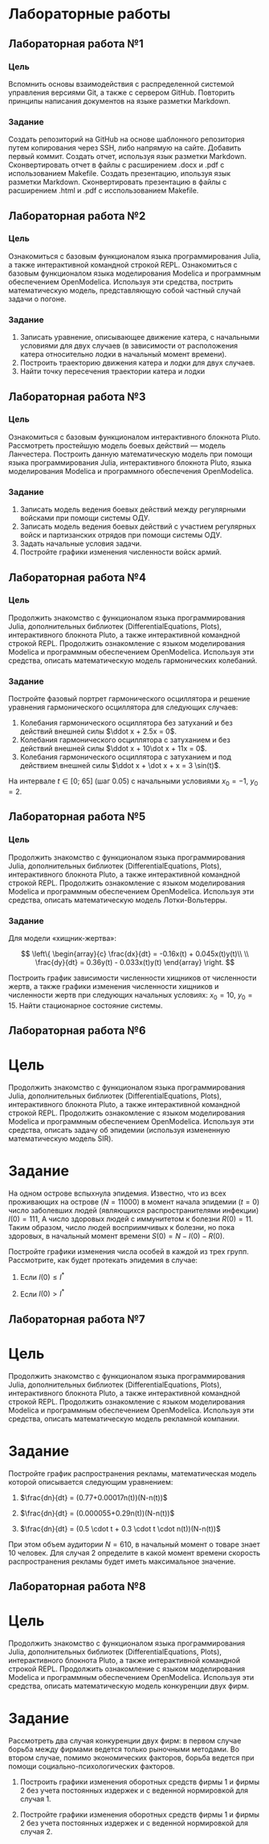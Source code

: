 # Лабораторные работы


## Лабораторная работа №1

### Цель
Вспомнить основы взаимодействия с распределенной системой управления версиями Git, а также с сервером GitHub. Повторить принципы написания документов на языке разметки Markdown.

### Задание
Создать репозиторий на GitHub на основе шаблонного репозитория путем копирования через SSH, либо напрямую на сайте. Добавить первый коммит. Создать отчет, используя язык разметки Markdown. Сконвертировать отчет в файлы с расширением .docx и .pdf с использованием Makefile. Создать презентацию, ипользуя язык разметки Markdown. Сконвертировать презентацию в файлы с расширением .html и .pdf с исспользованием Makefile.


## Лабораторная работа №2

### Цель
Ознакомиться с базовым функционалом языка программирования Julia, а также интерактивной командной строкой REPL. Ознакомиться с базовым функционалом языка моделирования Modelica и программным обеспечением OpenModelica. Используя эти средства, пострить математическую модель, представляющую собой частный случай задачи о погоне.

### Задание
1. Записать уравнение, описывающее движение катера, с начальными условиями для двух случаев (в зависимости от расположения катера относительно лодки в начальный момент времени).
1. Построить траекторию движения катера и лодки для двух случаев.
1. Найти точку пересечения траектории катера и лодки


## Лабораторная работа №3

### Цель
Ознакомиться с базовым функционалом интерактивного блокнота Pluto. Рассмотреть простейшую модель боевых действий — модель Ланчестера. Построить данную математическую модель при помощи языка программирования Julia, интерактивного блокнота Pluto, языка моделирования Modelica и программного обеспечения OpenModelica.

### Задание
1. Записать модель ведения боевых действий между регулярными войсками при помощи системы ОДУ.
1. Записать модель ведения боевых действий с участием регулярных войск и партизанских отрядов при помощи системы ОДУ.
1. Задать начальные условия задачи.
1. Постройте графики изменения численности войск армий.


## Лабораторная работа №4

### Цель
Продолжить знакомство с функционалом языка программирования Julia, дополнительных библиотек (DifferentialEquations, Plots), интерактивного блокнота Pluto, а также интерактивной командной строкой REPL. Продолжить ознакомление с языком моделирования Modelica и программным обеспечением OpenModelica. Используя эти средства, описать математическую модель гармонических колебаний.

### Задание
Постройте фазовый портрет гармонического осциллятора и решение уравнения гармонического осциллятора для следующих случаев:

1. Колебания гармонического осциллятора без затуханий и без действий внешней силы $\ddot x + 2.5x = 0$.
1. Колебания гармонического осциллятора c затуханием и без действий внешней силы $\ddot x + 10\dot x + 11x = 0$.
1. Колебания гармонического осциллятора c затуханием и под действием внешней силы $\ddot x + \dot x + x = 3 \sin(t)$.

На интервале $t \in [0; \ 65]$ (шаг $0.05$) с начальными условиями $x_0=-1, \ y_0=2$.


## Лабораторная работа №5

### Цель
Продолжить знакомство с функционалом языка программирования Julia, дополнительных библиотек (DifferentialEquations, Plots), интерактивного блокнота Pluto, а также интерактивной командной строкой REPL. Продолжить ознакомление с языком моделирования Modelica и программным обеспечением OpenModelica. Используя эти средства, описать математическую модель Лотки-Вольтерры.

### Задание
Для модели «хищник-жертва»:

$$
\left\{
\begin{array}{c}
\frac{dx}{dt} = -0.16x(t) + 0.045x(t)y(t)\\
 \\
\frac{dy}{dt} = 0.36y(t) - 0.033x(t)y(t)
\end{array}
\right.
$$

Построить график зависимости численности хищников от численности жертв, а также графики изменения численности хищников и численности жертв при следующих начальных условиях: $x_0 = 10$, $y_0 = 15$. Найти стационарное состояние системы.


## Лабораторная работа №6

# Цель
Продолжить знакомство с функционалом языка программирования Julia, дополнительных библиотек (DifferentialEquations, Plots), интерактивного блокнота Pluto, а также интерактивной командной строкой REPL. Продолжить ознакомление с языком моделирования Modelica и программным обеспечением OpenModelica. Используя эти средства, описать задачу об эпидемии (используя измененную математическую модель SIR).

# Задание
На одном острове вспыхнула эпидемия. Известно, что из всех проживающих на острове ($N=11000$) в момент начала эпидемии ($t=0$) число заболевших людей (являющихся распространителями инфекции) $I(0)=111$, А число здоровых людей с иммунитетом к болезни $R(0)=11$. Таким образом, число людей восприимчивых к болезни, но пока здоровых, в начальный момент времени $S(0)=N-I(0)- R(0)$.

Постройте графики изменения числа особей в каждой из трех групп. Рассмотрите, как будет протекать эпидемия в случае:

1. Если $I(0) \le I^*$

2. Если $I(0) > I^*$


## Лабораторная работа №7

# Цель
Продолжить знакомство с функционалом языка программирования Julia, дополнительных библиотек (DifferentialEquations, Plots), интерактивного блокнота Pluto, а также интерактивной командной строкой REPL. Продолжить ознакомление с языком моделирования Modelica и программным обеспечением OpenModelica. Используя эти средства, описать математическую модель рекламной компании.

# Задание
Постройте график распространения рекламы, математическая модель которой описывается следующим уравнением:

1. $\frac{dn}{dt} = (0.77+0.00017n(t))(N-n(t))$

1. $\frac{dn}{dt} = (0.000055+0.29n(t))(N-n(t))$

1. $\frac{dn}{dt} = (0.5 \cdot t + 0.3 \cdot t \cdot n(t))(N-n(t))$

При этом объем аудитории $N=610$, в начальный момент о товаре знает $10$ человек. Для случая 2 определите в какой момент времени скорость распространения рекламы будет иметь максимальное значение.


## Лабораторная работа №8

# Цель
Продолжить знакомство с функционалом языка программирования Julia, дополнительных библиотек (DifferentialEquations, Plots), интерактивного блокнота Pluto, а также интерактивной командной строкой REPL. Продолжить ознакомление с языком моделирования Modelica и программным обеспечением OpenModelica. Используя эти средства, описать математическую модель конкуренции двух фирм.

# Задание
Рассмотреть два случая конкуренции двух фирм: в первом случае борьба между фирмами ведется только рыночными методами. Во втором случае, помимо экономических факторов, борьба ведется при помощи социально-психологических факторов.

1. Построить графики изменения оборотных средств фирмы 1 и фирмы 2 без учета постоянных издержек и с веденной нормировкой для случая 1.

2. Постройте графики изменения оборотных средств фирмы 1 и фирмы 2 без учета постоянных издержек и с веденной нормировкой для случая 2.
